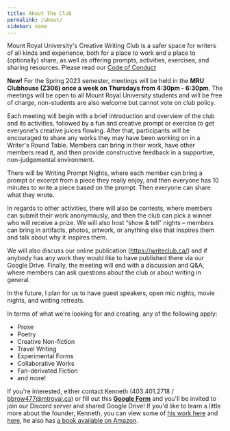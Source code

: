 ```yaml
---
title: About The Club
permalink: /about/
sidebar: none
---
```


Mount Royal University's Creative Writing Club is a safer space for writers of all kinds and experience, both for a place to work and a place to (optionally) share, as well as offering prompts, activities, exercises, and sharing resources. Please read our [Code of Conduct](/terms)

**New!** For the Spring 2023 semester, meetings will be held in the **MRU Clubhouse (Z306) once a week on Thursdays from 4:30pm - 6:30pm**. The meetings will be open to all Mount Royal University students and will be free of charge, non-students are also welcome but cannot vote on club policy.

Each meeting will begin with a brief introduction and overview of the club and its activities, followed by a fun and creative prompt or exercise to get everyone's creative juices flowing. After that, participants will be encouraged to share any works they may have been working on in a Writer's Round Table. Members can bring in their work, have other members read it, and then provide constructive feedback in a supportive, non-judgemental environment. 

There will be Writing Prompt Nights, where each member can bring a prompt or excerpt from a piece they really enjoy, and then everyone has 10 minutes to write a piece based on the prompt. Then everyone can share what they wrote.

In regards to other activities, there will also be contests, where members can submit their work anonymously, and then the club can pick a winner who will receive a prize. We will also host “show & tell” nights – members can bring in artifacts, photos, artwork, or anything else that inspires them and talk about why it inspires them.

We will also discuss our online publication (https://writeclub.ca/) and if anybody has any work they would like to have published there via our Google Drive. Finally, the meeting will end with a discussion and Q&A, where members can ask questions about the club or about writing in general.

In the future, I plan for us to have guest speakers, open mic nights, movie nights, and writing retreats.

In terms of what we're looking for and creating, any of the following apply:

- Prose
- Poetry
- Creative Non-fiction
- Travel Writing
- Experimental Forms
- Collaborative Works
- Fan-derivated Fiction
- and more!

If you're interested, either contact Kenneth (403.401.2718 / bbrow477@mtroyal.ca) or fill out this [**Google Form**](https://forms.gle/zxtW6GbomK14iWVD6) and you'll be invited to join our Discord server and shared Google Drive! If you'd like to learn a little more about the founder, Kenneth, you can view some of [his work here](https://bkpoetry.com) and [here](https://wandernotebook.com), he also has [a book available on Amazon](https://www.amazon.ca/DOGWOOD-VERSES-Chapbook-Selected-2011-2021/dp/B09KN7Y9K1/).
